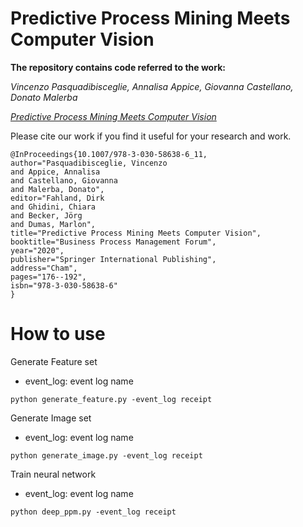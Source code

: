 # Predictive Process Mining Meets Computer Vision

**The repository contains code referred to the work:**

*Vincenzo Pasquadibisceglie, Annalisa Appice, Giovanna Castellano, Donato Malerba*

[*Predictive Process Mining Meets Computer Vision*](https://link.springer.com/chapter/10.1007/978-3-030-58638-6_11)

Please cite our work if you find it useful for your research and work.

```
@InProceedings{10.1007/978-3-030-58638-6_11,
author="Pasquadibisceglie, Vincenzo
and Appice, Annalisa
and Castellano, Giovanna
and Malerba, Donato",
editor="Fahland, Dirk
and Ghidini, Chiara
and Becker, Jörg
and Dumas, Marlon",
title="Predictive Process Mining Meets Computer Vision",
booktitle="Business Process Management Forum",
year="2020",
publisher="Springer International Publishing",
address="Cham",
pages="176--192",
isbn="978-3-030-58638-6"
}
```
# How to use
Generate Feature set
- event_log: event log name

```
python generate_feature.py -event_log receipt
```

Generate Image set
- event_log: event log name

```
python generate_image.py -event_log receipt
```

Train neural network
- event_log: event log name

```
python deep_ppm.py -event_log receipt
```
